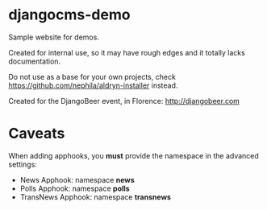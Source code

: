djangocms-demo
==============


Sample website for demos.

Created for internal use, so it may have rough edges and it totally lacks
documentation.

Do not use as a base for your own projects, check
https://github.com/nephila/aldryn-installer instead.

Created for the DjangoBeer event, in Florence: http://djangobeer.com


Caveats
=======

When adding apphooks, you **must** provide the namespace in the advanced settings:

 * News Apphook: namespace **news**
 * Polls Apphook: namespace **polls**
 * TransNews Apphook: namespace **transnews**

